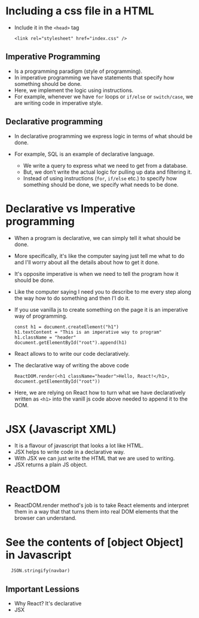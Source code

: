 # Including a css file in a HTML

- Include it in the `<head>` tag

      <link rel="stylesheet" href="index.css" />

## Imperative Programming

- Is a programming paradigm (style of programming).
- In imperative programming we have statements that specify how something should be done.
- Here, we implement the logic using instructions.
- For example, whenever we have `for` loops or `if/else` or `switch/case`, we are writing code in imperative style.

## Declarative programming

- In declarative programming we express logic in terms of what should be done.
- For example, SQL is an example of declarative language.

  - We write a query to express what we need to get from a database.
  - But, we don’t write the actual logic for pulling up data and filtering it.
  - Instead of using instructions (`for`, `if/else` etc.) to specify how something should be done, we specify what needs to be done.

# Declarative vs Imperative programming

- When a program is declarative, we can simply tell it what should be done.
- More specifically, it's like the computer saying just tell me what to do and I'll worry about all the details about how to get it done.
- It's opposite imperative is when we need to tell the program how it should be done.
- Like the computer saying I need you to describe to me every step along the way how to do something and then I'l do it.
- If you use vanilla js to create something on the page it is an imperative way of programming.

      const h1 = document.createElement("h1")
      h1.textContent = "This is an imperative way to program"
      h1.className = "header"
      document.getElementById("root").append(h1)

- React allows to to write our code declaratively.
- The declarative way of writing the above code

      ReactDOM.render(<h1 className="header">Hello, React!</h1>, document.getElementById("root"))

- Here, we are relying on React how to turn what we have declaratively written as `<h1>` into the vanill js code above needed to append it to the DOM.

# JSX (Javascript XML)

- It is a flavour of javascript that looks a lot like HTML.
- JSX helps to write code in a declarative way.
- With JSX we can just write the HTML that we are used to writing.
- JSX returns a plain JS object.

# ReactDOM

- ReactDOM.render method's job is to take React elements and interpret them in a way that that turns them into real DOM elements that the browser can understand.

# See the contents of [object Object] in Javascript

      JSON.stringify(navbar)

## Important Lessions

- Why React? It's declarative
- JSX
